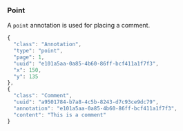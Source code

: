 ### Point

A `point` annotation is used for placing a comment.

```js
{
  "class": "Annotation",
  "type": "point",
  "page": 1,
  "uuid": "e101a5aa-0a85-4b60-86ff-bcf411a1f7f3",
  "x": 150,
  "y": 135
},
{
  "class": "Comment",
  "uuid": "a9501784-b7a8-4c5b-8243-d7c93ce9dc79",
  "annotation": "e101a5aa-0a85-4b60-86ff-bcf411a1f7f3",
  "content": "This is a comment"
}
```
